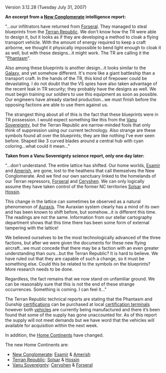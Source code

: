 Version 3.12.28 (Tuesday July 31, 2007)

**An excerpt from a [New Conglomerate](../etc/New_Conglomerate.md) intelligence
report:**

"...our infiltrators have returned from [Forseral](../locations/Forseral.md).
They managed to steal blueprints from the
[Terran Republic](../etc/Terran_Republic.md). We don't know how the TR were able
to design it, but it looks as if they are developing a method to cloak a flying
transport vehicle. With the amount of energy required to keep a craft airborne,
we thought it physically impossible to bend light enough to cloak it as well,
but with these designs...it might work. The TR are calling it the
"[Phantasm](../vehicles/Phantasm.md)".

Also among these blueprints is another design...it looks similar to the
[Galaxy](../vehicles/Galaxy.md), and yet somehow different. It's more like a
giant battleship than a transport craft. In the hands of the TR, this kind of
firepower could be devastating. I do not doubt that the VS spies have also taken
advantage of the recent leak in TR security; they probably have the designs as
well. We must begin training our soldiers to use this equipment as soon as
possible. Our engineers have already started production...we must finish before
the opposing factions are able to use them against us.

The strangest thing about all of this is the fact that these blueprints were in
TR possession. I would expect something like this from the
[Vanu Sovereignty](../etc/Vanu_Sovereignty.md), but the Terran Republic are
narrow-minded fools that only think of suppression using our current technology.
Also strange are these symbols found all over the blueprints; they are like
nothing I've ever seen before. Shaped like 3 curved blades around a central hub
with cyan coloring...what could it mean..."

**Taken from a Vanu Sovereignty science report, only one day later:**

"...don't understand. The entire lattice has shifted. Our home worlds,
[Esamir](../locations/Esamir.md) and [Amerish](../locations/Amerish.md), are
gone, lost to the heathens that call themselves the New Conglomerate. And we
find our own sanctuary linked to the homelands of our Terran repressors,
[Forseral](../locations/Forseral.md) and [Ceryshen](../locations/Ceryshen.md).
We can only logically assume they have taken control of the former NC
territories [Solsar](../locations/Solsar.md) and
[Hossin](../locations/Hossin.md).

This change in the lattice can sometimes be observed as a natural phenomenon of
[Auraxis](../locations/Auraxis.md). The Auraxian system clearly has a mind of
its own and has been known to shift before, but somehow...it is different this
time. The readings are not the same. Information from our stellar cartography
department shows that this time there has been some form of external tampering
with the lattice!

We believed ourselves to be the most technologically advanced of the three
factions, but after we were given the documents for these new flying
aircraft...we must concede that there may be a faction with an even greater
understanding than ours...but the Terran Republic? It is hard to believe. We
have ruled out that they are capable of such a change, so it must be something
else. Could this be related to the symbols on the blueprints? More research
needs to be done.

Regardless, the fact remains that we now stand on unfamiliar ground. We can be
reasonably sure that this is not the end of these strange occurrences. Something
is coming. I can feel it..."

The Terran Republic technical reports are stating that the Phantasm and Gunship
[certifications](../certifications/Certification.md) can be purchased at local
[certification terminals](certification_terminal.md) however both
[vehicles](../vehicles/Vehicle.md) are currently being manufactured and there
it’s been found that some of the supply has gone unaccounted for. As of this
report the supply will not meet demands but we have word that the vehicles will
available for acquisition within the next week.

In addition, the [Home Continents](../locations/Home_Continent.md) have changed.

The new Home Continents are:

- [New Conglomerate](../etc/New_Conglomerate.md):
  [Esamir](../locations/Esamir.md) & [Amerish](../locations/Amerish.md)
- [Terran Republic](../etc/Terran_Republic.md): [Solsar](../locations/Solsar.md)
  & [Hossin](../locations/Hossin.md)
- [Vanu Sovereignty](../etc/Vanu_Sovereignty.md):
  [Ceryshen](../locations/Ceryshen.md) & [Forseral](../locations/Forseral.md)

<!--[Category:Patches](../Category:Patches.md)-->
